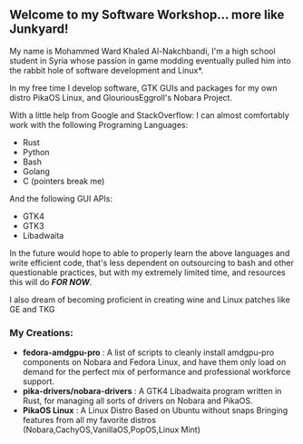 ## Welcome to my Software Workshop... more like Junkyard!

My name is Mohammed Ward Khaled Al-Nakchbandi, I'm a high school student in Syria whose passion in game modding eventually pulled him into the rabbit hole of software development and Linux*.



In my free time I develop software, GTK GUIs and packages for my own distro PikaOS Linux, and GlouriousEggroll's Nobara Project.

With a little help from Google and StackOverflow:
I can almost comfortably work with the following Programing Languages:

- Rust
- Python
- Bash
- Golang
- C (pointers break me)

And the following GUI APIs:

- GTK4
- GTK3
- Libadwaita

In the future would hope to able to properly learn the above languages and write efficient code, that's less dependent on outsourcing to bash and other questionable practices, but with my extremely limited time, and resources this will do ***FOR NOW***.

I also dream of becoming proficient in creating wine and Linux patches like GE and TKG

### My Creations:
- **fedora-amdgpu-pro** : A list of scripts to cleanly install amdgpu-pro components on Nobara and Fedora Linux, and have them only load on demand for the perfect mix of performance and professional workforce support.
- **pika-drivers/nobara-drivers** : A GTK4 Libadwaita program written in Rust, for managing all sorts of drivers on Nobara and PikaOS.
- **PikaOS Linux** : A Linux Distro Based on Ubuntu without snaps Bringing features from all my favorite distros (Nobara,CachyOS,VanillaOS,PopOS,Linux Mint)
